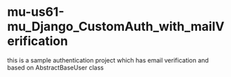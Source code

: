 # mu-us61-mu_Django_CustomAuth_with_mailVerification


this is a sample authentication project which has email verification and based on AbstractBaseUser class
